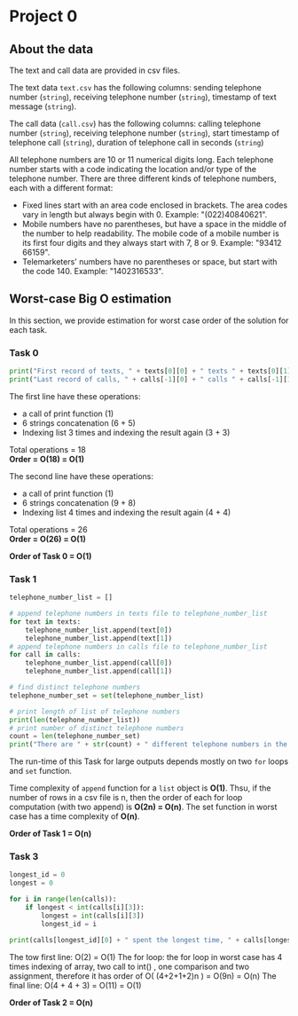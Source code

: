 # Project 0


## About the data
The text and call data are provided in csv files.

The text data `text.csv` has the following columns: sending telephone number (`string`), receiving telephone number (`string`), timestamp of text message (`string`).

The call data (`call.csv`) has the following columns: calling telephone number (`string`), receiving telephone number (`string`), start timestamp of telephone call (`string`), duration of telephone call in seconds (`string`)

All telephone numbers are 10 or 11 numerical digits long. Each telephone number starts with a code indicating the location and/or type of the telephone number. There are three different kinds of telephone numbers, each with a different format:

- Fixed lines start with an area code enclosed in brackets. The area codes vary in length but always begin with 0. Example: "(022)40840621".
- Mobile numbers have no parentheses, but have a space in the middle of the number to help readability. The mobile code of a mobile number is its first four digits and they always start with 7, 8 or 9. Example: "93412 66159".
- Telemarketers' numbers have no parentheses or space, but start with the code 140. Example: "1402316533".


## Worst-case Big O estimation
In this section, we provide estimation for worst case order of the solution for each task.
### Task 0
```python
print("First record of texts, " + texts[0][0] + " texts " + texts[0][1] + " at time " + texts[0][2] )
print("Last record of calls, " + calls[-1][0] + " calls " + calls[-1][1] + " at time " + calls[-1][2] + ", lasting " + calls[-1][3] + " seconds")

```
The first line have these operations:
- a call of print function  (1)
- 6 strings concatenation (6 + 5)
- Indexing list 3 times and indexing the result again (3 + 3)    

Total operations = 18    
**Order = O(18) = O(1)**

The second line have these operations:
- a call of print function  (1)
- 6 strings concatenation (9 + 8)
- Indexing list 4 times and indexing the result again (4 + 4)    

Total operations = 26    
**Order = O(26) = O(1)**

**Order of Task 0 = O(1)**


### Task 1
```python
telephone_number_list = []

# append telephone numbers in texts file to telephone_number_list
for text in texts:
    telephone_number_list.append(text[0])
    telephone_number_list.append(text[1])
# append telephone numbers in calls file to telephone_number_list
for call in calls:
    telephone_number_list.append(call[0])
    telephone_number_list.append(call[1])

# find distinct telephone numbers
telephone_number_set = set(telephone_number_list)

# print length of list of telephone numbers
print(len(telephone_number_list))
# print number of distinct telephone numbers
count = len(telephone_number_set)
print("There are " + str(count) + " different telephone numbers in the records.")
```

The run-time of this Task for large outputs depends mostly on two `for` loops and `set` function.

Time complexity of `append` function for a `list` object is **O(1)**. Thsu, if the number of rows in a csv file is n, then the order of each for loop computation (with two append) is **O(2n) = O(n)**. The set function in worst case has a time complexity of **O(n)**.

**Order of Task 1 = O(n)**

### Task 3
```python
longest_id = 0
longest = 0

for i in range(len(calls)):
    if longest < int(calls[i][3]):
        longest = int(calls[i][3])
        longest_id = i

print(calls[longest_id][0] + " spent the longest time, " + calls[longest_id][3] + " seconds, on the phone during September 2016.")
```

The tow first line: O(2) = O(1)
The for loop: the for loop in worst case has 4 times indexing of array, two call to int() , one comparison and two assignment, therefore it has order of O( (4+2+1+2)n ) = O(9n) = O(n)
The final line: O(4 + 4 + 3) = O(11) = O(1)

**Order of Task 2 = O(n)**
